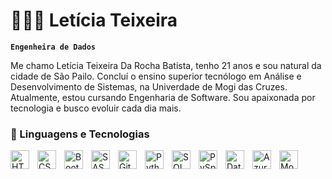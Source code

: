# 👩🏻‍💻 Letícia Teixeira

**`Engenheira de Dados`**

Me chamo Letícia Teixeira Da Rocha Batista, tenho 21 anos e sou natural da cidade de São Pailo. Concluí o ensino superior tecnólogo em Análise e Desenvolvimento de Sistemas, na Univerdade de Mogi das Cruzes. Atualmente, estou cursando Engenharia de Software. Sou apaixonada por tecnologia e busco evoluir cada dia mais.


### 🤖 Linguagens e Tecnologias

<img 
    align="left" 
    alt="HTML"
    title="HTML" 
    width="30px" 
    style="padding-right: 10px;" 
    src="https://cdn.jsdelivr.net/gh/devicons/devicon@latest/icons/html5/html5-original.svg" 
/>
<img 
    align="left" 
    alt="CSS" 
    title="CSS"
    width="30px" 
    style="padding-right: 10px;" 
    src="https://cdn.jsdelivr.net/gh/devicons/devicon@latest/icons/css3/css3-original.svg" 
/>
<img 
    align="left" 
    alt="Bootstrap"
    title="Bootstrap" 
    width="30px" 
    style="padding-right: 10px;" 
    src="https://cdn.jsdelivr.net/gh/devicons/devicon@latest/icons/bootstrap/bootstrap-original.svg" 
/>
<img 
    align="left" 
    alt="SASS" 
    title="SASS"
    width="30px" 
    style="padding-right: 10px;" 
    src="https://cdn.jsdelivr.net/gh/devicons/devicon@latest/icons/sass/sass-original.svg" 
/>
<img 
    align="left" 
    alt="Git" 
    title="Git"
    width="30px" 
    style="padding-right: 10px;" 
    src="https://cdn.jsdelivr.net/gh/devicons/devicon@latest/icons/git/git-original.svg" 
/>
<img 
    align="left" 
    alt="Python" 
    title="Python"
    width="30px" 
    style="padding-right: 10px;" 
    src="https://cdn.jsdelivr.net/gh/devicons/devicon@latest/icons/python/python-original.svg" 
/>
<img 
    align="left" 
    alt="SQL"   
    title="SQL" 
    width="30px" 
    style="padding-right:10px;" 
    src="https://cdn.jsdelivr.net/gh/devicons/devicon@latest/icons/mysql/mysql-original.svg" 
/>
<img 
    align="left" 
    alt="PySpark" 
    title="PySpark" 
    width="30px" 
    style="padding-right:10px;" 
    src="https://cdn.jsdelivr.net/gh/devicons/devicon@latest/icons/apachespark/apachespark-original.svg" 
/>
<img 
    align="left" 
    alt="Databricks" 
    title="Databricks" 
    width="30px" 
    style="padding-right:10px;" 
    src="https://images.seeklogo.com/logo-png/44/1/databricks-logo-png_seeklogo-440973.png" 
/>
<img 
    align="left" 
    alt="Azure" 
    title="Azure" 
    width="30px" 
    style="padding-right:10px;" 
    src="https://cdn.jsdelivr.net/gh/devicons/devicon@latest/icons/azure/azure-original.svg" 
/>
<img 
    align="left" 
    alt="MongoDB" 
    title="MongoDB" 
    width="30px" 
    style="padding-right:10px;" 
    src="https://cdn.jsdelivr.net/gh/devicons/devicon@latest/icons/mongodb/mongodb-original.svg" 
/>
<br/>
